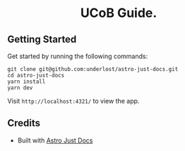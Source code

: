 <h1 align="center">UCoB Guide.</h4>

## Getting Started

Get started by running the following commands:

```shell
git clone git@github.com:underlost/astro-just-docs.git
cd astro-just-docs
yarn install
yarn dev
```

Visit `http://localhost:4321/` to view the app.

## Credits

- Built with [Astro Just Docs](https://github.com/underlost/astro-just-docs)
